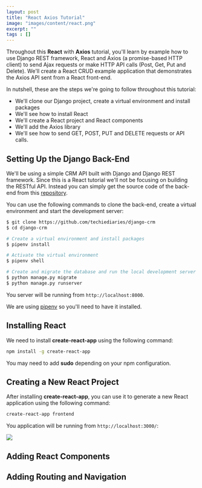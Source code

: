 ```yaml
---
layout: post
title: "React Axios Tutorial"
image: "images/content/react.png"
excerpt: "" 
tags : [] 
---
```


Throughout this **React** with **Axios** tutorial, you'll learn by example how to use Django REST framework, React and Axios (a promise-based HTTP client) to send Ajax requests or make HTTP API calls (Post, Get, Put and Delete). We'll create a React CRUD example application that demonstrates the Axios API sent from a React front-end.
 
In nutshell, these are the steps we're going to follow throughout this tutorial:

- We'll clone our Django project, create a virtual environment and install packages
- We'll see how to install React
- We'll create a React project and React components 
- We'll add the Axios library
- We'll see how to send GET, POST, PUT and DELETE requests or API calls. 
 
## Setting Up the Django Back-End
 
We'll be using  a simple CRM API built with Django and Django REST framework. Since this is a React tutorial we'll not be focusing on building the RESTful API. Instead you can simply get the source code of the back-end from this [repository](https://github.com/techiediaries/django-crm). 

You can use the following commands to clone the back-end, create a virtual environment and start the development server:

```bash
$ git clone https://github.com/techiediaries/django-crm
$ cd django-crm

# Create a virtual environment and install packages
$ pipenv install

# Activate the virtual environment
$ pipenv shell 

# Create and migrate the database and run the local development server
$ python manage.py migrate
$ python manage.py runserver
```

You server will be running from `http://localhost:8000`.

We are using [pipenv](https://github.com/pypa/pipenv) so you'll need to have it installed.

## Installing React 

We need to install **create-react-app** using the following command: 

```bash
npm install -g create-react-app
```

You may need to add **sudo** depending on your npm configuration.
 
## Creating a New React Project

After installing **create-react-app**, you can use it to generate a new React application using the following command:

```bash
create-react-app frontend
```

You application will be running from `http://localhost:3000/`:

![](https://i.imgur.com/aTvnqYg.png)

## Adding React Components

## Adding Routing and Navigation


